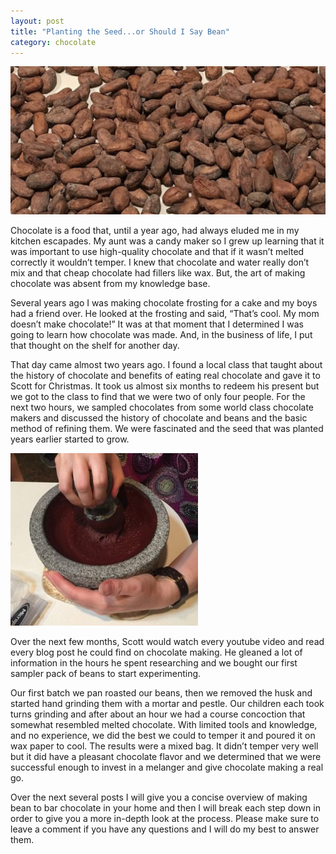 ```yaml
---
layout: post
title: "Planting the Seed...or Should I Say Bean"
category: chocolate
---
```

![cocoa beans](/assets/images/cocoa-beans.jpg)

Chocolate is a food that, until a year ago, had always eluded me in my kitchen escapades. My aunt was a candy maker so I grew up learning that it was important to use high-quality chocolate and that if it wasn’t melted correctly it wouldn’t temper. I knew that chocolate and water really don’t mix and that cheap chocolate had fillers like wax. But, the art of making chocolate was absent from my knowledge base.

Several years ago I was making chocolate frosting for a cake and my boys had a friend over. He looked at the frosting and said, “That’s cool. My mom doesn’t make chocolate!” It was at that moment that I determined I was going to learn how chocolate was made. And, in the business of life, I put that thought on the shelf for another day.

That day came almost two years ago. I found a local class that taught about the history of chocolate and benefits of eating real chocolate and gave it to Scott for Christmas. It took us almost six months to redeem his present but we got to the class to find that we were two of only four people. For the next two hours, we sampled chocolates from some world class chocolate makers and discussed the history of chocolate and beans and the basic method of refining them. We were fascinated and the seed that was planted years earlier started to grow.

![grinding cocoa](/assets/images/grinding-cocoa.jpg)

Over the next few months, Scott would watch every youtube video and read every blog post he could find on chocolate making. He gleaned a lot of information in the hours he spent researching and we bought our first sampler pack of beans to start experimenting.

Our first batch we pan roasted our beans, then we removed the husk and started hand grinding them with a mortar and pestle. Our children each took turns grinding and after about an hour we had a course concoction that somewhat resembled melted chocolate. With limited tools and knowledge, and no experience, we did the best we could to temper it and poured it on wax paper to cool. The results were a mixed bag. It didn’t temper very well but it did have a pleasant chocolate flavor and we determined that we were successful enough to invest in a melanger and give chocolate making a real go.

Over the next several posts I will give you a concise overview of making bean to bar chocolate in your home and then I will break each step down in order to give you a more in-depth look at the process. Please make sure to leave a comment if you have any questions and I will do my best to answer them.
